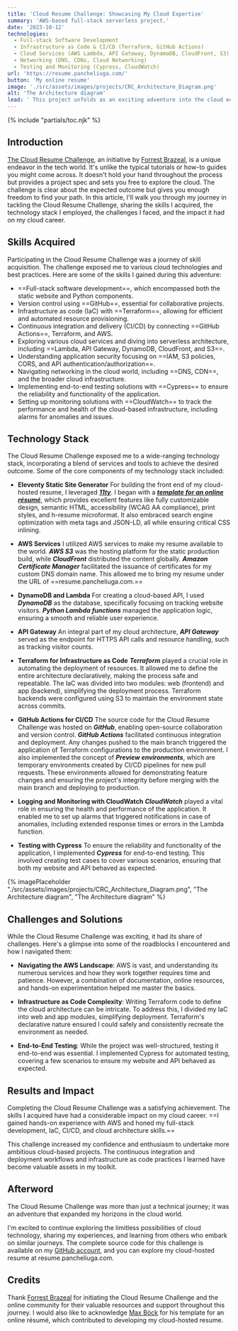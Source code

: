 ```yaml
---
title: 'Cloud Resume Challenge: Showcasing My Cloud Expertise'
summary: 'AWS-based full-stack serverless project.'
date: '2023-10-12'
technologies:
  - Full-stack Software Development
  - Infrastructure as Code & CI/CD (Terraform, GitHub Actions)
  - Cloud Services (AWS Lambda, API Gateway, DynamoDB, CloudFront, S3)
  - Networking (DNS, CDNs, Cloud Networking)
  - Testing and Monitoring (Cypress, CloudWatch)
url: 'https://resume.pancheliuga.com/'
button: 'My online resume'
image: './src/assets/images/projects/CRC_Architecture_Diagram.png'
alt: 'The Architecture diagram'
lead: ' This project unfolds as an exciting adventure into the cloud ecosystem, providing a detailed account of my experiences in full-stack software development, infrastructure as code, and cloud services.'
---
```


{% include "partials/toc.njk" %}

## Introduction

[The Cloud Resume Challenge](https://cloudresumechallenge.dev/), an initiative by [Forrest Brazeal](https://forrestbrazeal.com/), is a unique endeavor in the tech world. It's unlike the typical tutorials or how-to guides you might come across. It doesn't hold your hand throughout the process but provides a project spec and sets you free to explore the cloud. The challenge is clear about the expected outcome but gives you enough freedom to find your path. In this article, I'll walk you through my journey in tackling the Cloud Resume Challenge, sharing the skills I acquired, the technology stack I employed, the challenges I faced, and the impact it had on my cloud career.

## Skills Acquired

Participating in the Cloud Resume Challenge was a journey of skill acquisition. The challenge exposed me to various cloud technologies and best practices. Here are some of the skills I gained during this adventure:

- ==Full-stack software development==, which encompassed both the static website and Python components.
- Version control using ==GitHub==, essential for collaborative projects.
- Infrastructure as code (IaC) with ==Terraform==, allowing for efficient and automated resource provisioning.
- Continuous integration and delivery (CI/CD) by connecting ==GitHub Actions==, Terraform, and AWS.
- Exploring various cloud services and diving into serverless architecture, including ==Lambda, API Gateway, DynamoDB, CloudFront, and S3==.
- Understanding application security focusing on ==IAM, S3 policies, CORS, and API authentication/authorization==.
- Navigating networking in the cloud world, including ==DNS, CDN==, and the broader cloud infrastructure.
- Implementing end-to-end testing solutions with ==Cypress== to ensure the reliability and functionality of the application.
- Setting up monitoring solutions with ==CloudWatch== to track the performance and health of the cloud-based infrastructure, including alarms for anomalies and issues.

## Technology Stack

The Cloud Resume Challenge exposed me to a wide-ranging technology stack, incorporating a blend of services and tools to achieve the desired outcome. Some of the core components of my technology stack included:

- **Eleventy Static Site Generator**
  For building the front end of my cloud-hosted resume, I leveraged _**[11ty](https://www.11ty.dev/)**_. I began with a _**[template for an online résumé](https://github.com/maxboeck/resume)**_, which provides excellent features like fully customizable design, semantic HTML, accessibility (WCAG AA compliance), print styles, and h-resume microformat. It also embraced search engine optimization with meta tags and JSON-LD, all while ensuring critical CSS inlining.

- **AWS Services**
  I utilized AWS services to make my resume available to the world. _**AWS S3**_ was the hosting platform for the static production build, while _**CloudFront**_ distributed the content globally. _**Amazon Certificate Manager**_ facilitated the issuance of certificates for my custom DNS domain name. This allowed me to bring my resume under the URL of ==resume.pancheliuga.com.==

- **DynamoDB and Lambda**
  For creating a cloud-based API, I used _**DynamoDB**_ as the database, specifically focusing on tracking website visitors. _**Python Lambda functions**_ managed the application logic, ensuring a smooth and reliable user experience.

- **API Gateway**
  An integral part of my cloud architecture, _**API Gateway**_ served as the endpoint for HTTPS API calls and resource handling, such as tracking visitor counts.

- **Terraform for Infrastructure as Code**
  _**Terraform**_ played a crucial role in automating the deployment of resources. It allowed me to define the entire architecture declaratively, making the process safe and repeatable. The IaC was divided into two modules: web (frontend) and app (backend), simplifying the deployment process. Terraform backends were configured using S3 to maintain the environment state across commits.

- **GitHub Actions for CI/CD**
  The source code for the Cloud Resume Challenge was hosted on _**GitHub**_, enabling open-source collaboration and version control. _**GitHub Actions**_ facilitated continuous integration and deployment. Any changes pushed to the main branch triggered the application of Terraform configurations to the production environment. I also implemented the concept of _**Preview environments**_, which are temporary environments created by CI/CD pipelines for new pull requests. These environments allowed for demonstrating feature changes and ensuring the project's integrity before merging with the main branch and deploying to production.

- **Logging and Monitoring with CloudWatch**
  _**CloudWatch**_ played a vital role in ensuring the health and performance of the application. It enabled me to set up alarms that triggered notifications in case of anomalies, including extended response times or errors in the Lambda function.

- **Testing with Cypress**
  To ensure the reliability and functionality of the application, I implemented _**Cypress**_ for end-to-end testing. This involved creating test cases to cover various scenarios, ensuring that both my website and API behaved as expected.

{% imagePlaceholder "./src/assets/images/projects/CRC_Architecture_Diagram.png", "The Architecture diagram", "The Architecture diagram" %}

## Challenges and Solutions

While the Cloud Resume Challenge was exciting, it had its share of challenges. Here's a glimpse into some of the roadblocks I encountered and how I navigated them:

- **Navigating the AWS Landscape**: AWS is vast, and understanding its numerous services and how they work together requires time and patience. However, a combination of documentation, online resources, and hands-on experimentation helped me master the basics.

- **Infrastructure as Code Complexity**: Writing Terraform code to define the cloud architecture can be intricate. To address this, I divided my IaC into web and app modules, simplifying deployment. Terraform's declarative nature ensured I could safely and consistently recreate the environment as needed.

- **End-to-End Testing**: While the project was well-structured, testing it end-to-end was essential. I implemented Cypress for automated testing, covering a few scenarios to ensure my website and API behaved as expected.

## Results and Impact

Completing the Cloud Resume Challenge was a satisfying achievement. The skills I acquired have had a considerable impact on my cloud career. ==I gained hands-on experience with AWS and honed my full-stack development, IaC, CI/CD, and cloud architecture skills.==

This challenge increased my confidence and enthusiasm to undertake more ambitious cloud-based projects. The continuous integration and deployment workflows and infrastructure as code practices I learned have become valuable assets in my toolkit.

## Afterword

The Cloud Resume Challenge was more than just a technical journey; it was an adventure that expanded my horizons in the cloud world.

I'm excited to continue exploring the limitless possibilities of cloud technology, sharing my experiences, and learning from others who embark on similar journeys. The complete source code for this challenge is available on my [GitHub account](https://github.com/pancheliuga/cloud-resume-challenge), and you can explore my cloud-hosted resume at resume.pancheliuga.com.

## Credits

Thank [Forrest Brazeal](https://forrestbrazeal.com/) for initiating the Cloud Resume Challenge and the online community for their valuable resources and support throughout this journey. I would also like to acknowledge [Max Böck](https://mxb.dev/) for his template for an online résumé, which contributed to developing my cloud-hosted resume.
